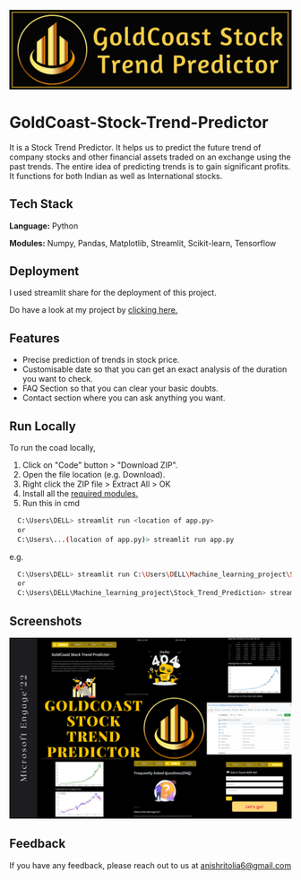 ![Logo](img/readme-cover.png)
# GoldCoast-Stock-Trend-Predictor

It is a Stock Trend Predictor. It helps us to predict the future trend of company stocks and other financial assets traded on an exchange using the past trends. The entire idea of predicting trends is to gain significant profits. It functions for both Indian as well as International stocks.


## Tech Stack

**Language:** Python

**Modules:** Numpy, Pandas, Matplotlib, Streamlit, Scikit-learn, Tensorflow


## Deployment

I used streamlit share for the deployment of this project.

Do have a look at my project by [clicking here.](https://share.streamlit.io/anishritolia/goldcoast-stock-trend-predictor/main/app.py)
## Features

- Precise prediction of trends in stock price.
- Customisable date so that you can get an exact analysis of the duration you want to check.
- FAQ Section so that you can clear your basic doubts.
- Contact section where you can ask anything you want.


## Run Locally

To run the coad locally,

1. Click on "Code" button > "Download ZIP".
2. Open the file location (e.g. Download).
3. Right click the ZIP file > Extract All > OK
4. Install all the [required modules.](requirements.txt)
5. Run this in cmd
```bash
  C:\Users\DELL> streamlit run <location of app.py>
  or
  C:\Users\...(location of app.py)> streamlit run app.py
```
e.g.
```bash
  C:\Users\DELL> streamlit run C:\Users\DELL\Machine_learning_project\Stock_Trend_Prediction\app.py
  or 
  C:\Users\DELL\Machine_learning_project\Stock_Trend_Prediction> streamlit run app.py
```


## Screenshots

![App Screenshot](/img/ss.png)

## Feedback

If you have any feedback, please reach out to us at anishritolia6@gmail.com

